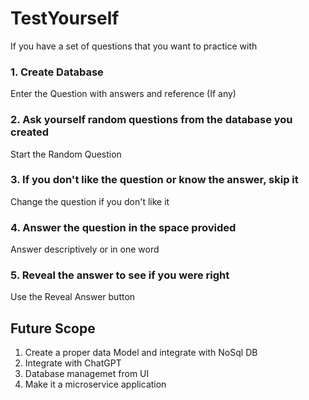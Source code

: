 # TestYourself

If you have a set of questions that you want to practice with

### 1. Create Database

Enter the Question with answers and reference (If any)

### 2. Ask yourself random questions from the database you created

Start the Random Question

### 3. If you don't like the question or know the answer, skip it

Change the question if you don't like it

### 4. Answer the question in the space provided

Answer descriptively or in one word

### 5. Reveal the answer to see if you were right

Use the Reveal Answer button

## Future Scope

1. Create a proper data Model and integrate with NoSql DB
2. Integrate with ChatGPT
3. Database managemet from UI
4. Make it a microservice application
